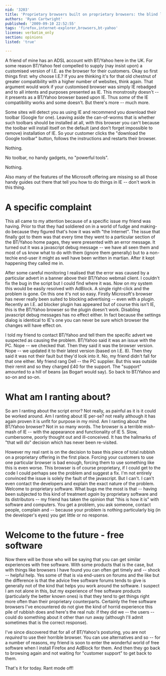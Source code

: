 ```yaml
---
nid: '3203'
title: 'Proprietary browsers built on proprietary browsers: the blind leading the blind?'
authors: 'Ryan Cartwright'
published: '2009-09-10 22:52:55'
tags: 'firefox,internet-explorer,browsers,bt-yahoo'
license: verbatim_only
section: opinions
listed: 'true'

---
```

A friend of mine has an ADSL account with BT/Yahoo here in the UK. For some reason BT/Yahoo feel compelled to supply (nay insist upon) a customised version of I.E. as the browser for their customers. Okay so first things first: why choose I.E.?  If you are thinking it's for that old chestnut of greater compatibility with a higher number of websites, think again. That argument would work if your customised browser was simply IE rebadged and to all intents and purposes presented as IE. This monstrosity doesn't -- it presents as a BT/Yahoo browser based upon IE. Thus _some_ of the IE compatibility works and some doesn't. But there's more -- much more.

<!--break-->

Some sites will detect you as using IE and recommend you download their toolbar (Google for one). Leaving aside the can-of-worms that is whether such toolbars should be installed at all, with this browser you can't because the toolbar will install itself on the default (and don't forget impossible to remove) installation of IE. So your customer clicks the "download the Google toolbar" button, follows the instructions and restarts their browser.

Nothing.

No toolbar, no handy gadgets, no "powerful tools".

Nothing.

Also many of the features of the Microsoft offering are missing so all those handy guides out there that tell you how to do things in IE -- don't work in this thing.

# A specific complaint

This all came to my attention because of a specific issue my friend was having. Prior to that they had soldiered on in a world of fudge and making-do because they figured that's how it was with "the Internet". The issue that finally got to them was that every time they went to a particular section of the BT/Yahoo home pages, they were presented with an error message. It turned out it was a javascript debug message -- we have all seen them and most of us know what to do with them (ignore them generally) but to a non-techie end-user it might as well have been written in martian. After it kept happening they called me in.

After some careful monitoring I realised that the error was caused by a particular advert in a banner above their BT/Yahoo webmail client. I couldn't fix the bug in the script but I could find where it was. Now on my system this would be easily resolved with AdBlock. A single right-click and the problem is gone. On this one it's not so easy. Firstly Microsoft's browser has never really been suited to blocking advertising -- even with a plugin. Recently an I.E. ad blocker plugin has appeared but of course this isn't IE, this is the BT/Yahoo browser so the plugin doesn't work. Disabling javascript debug messages has no effect either. In fact because the settings dialog is identical to IE's one you can never be sure which browser the changes will have effect on.

I told my friend to contact BT/Yahoo and tell them the specific advert we suspected as causing the problem. BT/Yahoo said it was an issue with the PC. Nope -- we checked that. Then they said it was the browser version. Nope -- we updated it to their latest version (based on I.E. 8). Then they said it was not their fault but they'd look into it. No, my friend didn't fall for that one either. My friend rang Dell -- the PC supplier. But this was outside their remit and so they charged £40 for the support. The "support" amounted to a hill of beans (as Bogart would say). So back to BT/Yahoo and so-on and so-on.

# What am I ranting about?

So am I ranting about the script error? Not really, as painful as it is it could be worked around. Am I ranting about IE per-se? not really although it has again proven it is unfit for purpose in my mind. Am I ranting about the BT/Yahoo browser? Not in so many words. The browser is a terrible mish-mash of IE -- with the appearance and functionality of IE 5. Slow, cumbersome, poorly thought out and ill-conceived. It has the hallmarks of "that will do" decision which has never been re-visited.

However my real rant is on the decision to base this piece of total rubbish on a proprietary offering in the first place. Forcing your customers to use one particular browser is bad enough, forcing them to use something like this is even worse. This browser is of course proprietary, if I could get to the code I could perhaps see the problem and suggest a fix. I'm not entirely convinced the issue is solely the fault of the javascript. But I can't. I can't even contact the developers and explain the exact nature of the problem. Welcome to proprietary software. What bugs me the most is that -- having been subjected to this kind of treatment _again_ by proprietary software and its distributors -- my friend has taken the opinion that "this is how it is" with software and computers. You get a problem, you ask someone, contact people, complain and -- because your problem is nothing particularly big (in the developer's eyes) you get little or no response.

# Welcome to the future - free software

Now there will be those who will be saying that you can get similar experiences with free software. With some products that is the case, but with things like browsers I have found you can often get timely and -- shock -- helpful help. Yes some of that is via end-users on forums and the like but the difference is that the advice free software forums tends to give is generally not of the kind that helps you work around the software. I suspect I am not alone in this, but my experience of free software products (particularly the better known ones) is that they tend to get things right more often than their proprietary counterparts. Certainly the free software browsers I've encountered do not give the kind of horrid experience this pile of rubbish does and here's the real nub: if they did we -- the users -- could do something about it other than run away (although I'll admit sometimes that is the correct response).

I've since discovered that for all of BT/Yahoo's posturing, you are not _required_ to use their horrible browser. You can use alternatives and so -- for a number of reasons, my friend is soon to enter the wonderful world of free software when I install Firefox and AdBlock for them. And then they go back to browsing again and not waiting for "customer support" to get back to them.

That's it for today. Rant mode off!